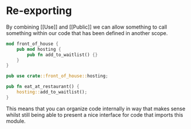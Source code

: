 # Re-exporting
By combining [[Use]] and [[Public]] we can allow something to call something within our code that has been defined in another scope.

```rust
mod front_of_house {
	pub mod hosting {
		pub fn add_to_waitlist() {}
	}
}

pub use crate::front_of_house::hosting;

pub fn eat_at_restaurant() {
	hosting::add_to_waitlist();
}
```

This means that you can organize code internally in way that makes sense whilst still being able to present a nice interface for code that imports this module.